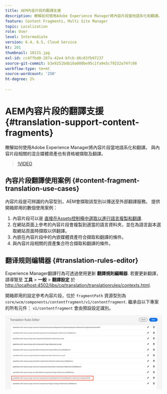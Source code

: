 ```yaml
---
title: AEM內容片段的翻譯支援
description: 瞭解如何使用Adobe Experience Manager將內容片段當地語系化和翻譯。 與內容片段相關的混合媒體資產也有資格被擷取及翻譯。
feature: Content Fragments, Multi Site Manager
topic: Localization
role: User
level: Intermediate
version: 6.4, 6.5, Cloud Service
kt: 201
thumbnail: 18131.jpg
exl-id: cc4ffbd0-207a-42e4-bfcb-d6c83fb97237
source-git-commit: b3e9251bdb18a008be95c1fa9e5c79252a74fc98
workflow-type: tm+mt
source-wordcount: '250'
ht-degree: 2%

---
```


# AEM內容片段的翻譯支援 {#translation-support-content-fragments}

瞭解如何使用Adobe Experience Manager將內容片段當地語系化和翻譯。 與內容片段相關的混合媒體資產也有資格被擷取及翻譯。

>[!VIDEO](https://video.tv.adobe.com/v/18131?quality=12&learn=on)

## 內容片段翻譯使用案例 {#content-fragment-translation-use-cases}

內容片段是可辨識的內容型別，AEM會擷取該型別以傳送至外部翻譯服務。 提供開箱即用的數個使用案例：

1. 內容片段可以是 [直接在Assets控制檯中選取以進行語言複製和翻譯](https://experienceleague.adobe.com/docs/experience-manager-cloud-service/content/assets/admin/translate-assets.html).
2. 在網站頁面上參考的內容片段會複製到適當的語言資料夾，並在為語言副本選取網站頁面時擷取以供翻譯。
3. 內嵌在內容片段中的內嵌媒體資產符合擷取和翻譯的條件。
4. 與內容片段相關的資產集合符合擷取和翻譯的條件。

## 翻译规则编辑器 {#translation-rules-editor}

Experience Manager翻譯行為可透過使用更新 **翻譯規則編輯器**. 若要更新翻譯，請導覽至 **工具** > **一般** > **翻譯設定** 於 [http://localhost:4502/libs/cq/translation/translationrules/contexts.html](http://localhost:4502/libs/cq/translation/translationrules/contexts.html).

開箱即用的設定參考內容片段，位於 `fragmentPath` 資源型別為 `core/wcm/components/contentfragment/v1/contentfragment`. 繼承自以下專案的所有元件： `v1/contentfragment` 會由預設設定識別。

![翻译规则编辑器](assets/translation-configuration.png)
